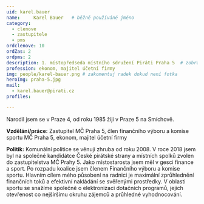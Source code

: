```yaml
---
uid: karel.bauer
name:     Karel Bauer  	# běžně používáné jméno
category:
  - clenove
  - zastupitele  
  - pms
ordclenove: 10
ordZas: 2
ordpms: 2
description: 1. místopředseda místního sdružení Piráti Praha 5  # zobrazuje se v lide
profession: ekonom, majitel účetní firmy
img: people/karel-bauer.png # zakomentuj radek dokud není fotka
heroImg: praha-5.jpg
mail:
  - karel.bauer@pirati.cz
profiles:

---
```


Narodil jsem se v Praze 4, od roku 1985 žiji v Praze 5 na Smíchově. 

**Vzdělání/práce:** Zastupitel MČ Praha 5, člen finančního výboru a komise sportu MČ Praha 5, ekonom, majitel účetní firmy

**Politik:** Komunální politice se věnuji zhruba od roku 2008. V roce 2018 jsem byl na společné kandidátce České pirátské strany a místních spolků zvolen do zastupitelstva MČ Prahy 5. Jako místostarosta jsem měl v gesci finance a sport. Po rozpadu koalice jsem členem Finančního výboru a komise sportu. Hlavním cílem mého působení na radnici je maximální zprůhlednění finančních toků a efektivní nakládání se svěřenými prostředky. V oblasti sportu se snažíme společně o elektronizaci dotačních programů, jejich otevřenost co nejširšímu okruhu zájemců a průhledné vyhodnocování.
